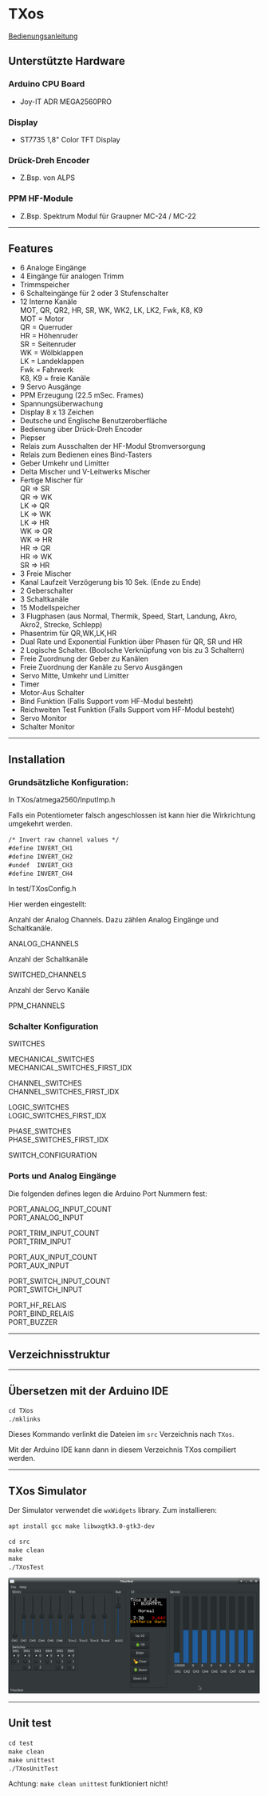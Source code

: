 # TXos

[Bedienungsanleitung](MANUAL.md)

## Unterstützte Hardware


### Arduino CPU Board

- Joy-IT ADR MEGA2560PRO


### Display

- ST7735 1,8" Color TFT Display


### Drück-Dreh Encoder

- Z.Bsp. von ALPS


### PPM HF-Module

- Z.Bsp. Spektrum Modul für Graupner MC-24 / MC-22

---
## Features

- 6 Analoge Eingänge 
- 4 Eingänge für analogen Trimm
- Trimmspeicher
- 6 Schalteingänge für 2 oder 3 Stufenschalter
- 12 Interne Kanäle  
    MOT, QR, QR2, HR, SR, WK, WK2, LK, LK2, Fwk, K8, K9  
    MOT = Motor  
    QR = Querruder  
    HR = Höhenruder  
    SR = Seitenruder  
    WK = Wölbklappen  
    LK = Landeklappen  
    Fwk = Fahrwerk  
    K8, K9 = freie Kanäle  
- 9 Servo Ausgänge
- PPM Erzeugung (22.5 mSec. Frames)
- Spannungsüberwachung
- Display 8 x 13 Zeichen
- Deutsche und Englische Benutzeroberfläche
- Bedienung über Drück-Dreh Encoder
- Piepser
- Relais zum Ausschalten der HF-Modul Stromversorgung
- Relais zum Bedienen eines Bind-Tasters
- Geber Umkehr und Limitter
- Delta Mischer und V-Leitwerks Mischer
- Fertige Mischer für  
    QR => SR  
    QR => WK  
    LK => QR  
    LK => WK  
    LK => HR  
    WK => QR  
    WK => HR  
    HR => QR  
    HR => WK  
    SR => HR  
- 3 Freie Mischer
- Kanal Laufzeit Verzögerung bis 10 Sek. (Ende zu Ende)
- 2 Geberschalter
- 3 Schaltkanäle
- 15 Modellspeicher
- 3 Flugphasen (aus Normal, Thermik, Speed, Start, Landung, Akro, Akro2, Strecke, Schlepp)
- Phasentrim für QR,WK,LK,HR
- Dual Rate und Exponential Funktion über Phasen für QR, SR und HR
- 2 Logische Schalter. (Boolsche Verknüpfung von bis zu 3 Schaltern)
- Freie Zuordnung der Geber zu Kanälen
- Freie Zuordnung der Kanäle zu Servo Ausgängen
- Servo Mitte, Umkehr und Limitter
- Timer
- Motor-Aus Schalter
- Bind Funktion (Falls Support vom HF-Modul besteht)
- Reichweiten Test Funktion (Falls Support vom HF-Modul besteht)
- Servo Monitor
- Schalter Monitor

---
## Installation

### Grundsätzliche Konfiguration:

In TXos/atmega2560/InputImp.h


Falls ein Potentiometer falsch angeschlossen ist kann hier die Wirkrichtung
umgekehrt werden.

`/* Invert raw channel values */`  
`#define INVERT_CH1`  
`#define INVERT_CH2`  
`#undef  INVERT_CH3`  
`#define INVERT_CH4`  


In test/TXosConfig.h


Hier werden eingestellt:

Anzahl der Analog Channels. Dazu zählen Analog Eingänge und Schaltkanäle.

ANALOG_CHANNELS

Anzahl der Schaltkanäle

SWITCHED_CHANNELS

Anzahl der Servo Kanäle

PPM_CHANNELS



### Schalter Konfiguration

SWITCHES  

MECHANICAL_SWITCHES  
MECHANICAL_SWITCHES_FIRST_IDX  

CHANNEL_SWITCHES  
CHANNEL_SWITCHES_FIRST_IDX  

LOGIC_SWITCHES  
LOGIC_SWITCHES_FIRST_IDX  

PHASE_SWITCHES  
PHASE_SWITCHES_FIRST_IDX  

SWITCH_CONFIGURATION  


### Ports und Analog Eingänge

Die folgenden defines legen die Arduino Port Nummern fest:

PORT_ANALOG_INPUT_COUNT  
PORT_ANALOG_INPUT  

PORT_TRIM_INPUT_COUNT  
PORT_TRIM_INPUT  

PORT_AUX_INPUT_COUNT  
PORT_AUX_INPUT  

PORT_SWITCH_INPUT_COUNT  
PORT_SWITCH_INPUT  

PORT_HF_RELAIS  
PORT_BIND_RELAIS  
PORT_BUZZER  

---
## Verzeichnisstruktur




---
## Übersetzen mit der Arduino IDE 

`cd TXos`  
`./mklinks`  

Dieses Kommando verlinkt die Dateien im `src` Verzeichnis nach `TXos`.

Mit der Arduino IDE kann dann in diesem Verzeichnis TXos compiliert werden.

---
## TXos Simulator

Der Simulator verwendet die `wxWidgets` library. Zum installieren:

`apt install gcc make libwxgtk3.0-gtk3-dev`

`cd src`  
`make clean`  
`make`  
`./TXosTest`  


![TXos Simulator](img/TXos_026.png "TXos Simulator")

---
## Unit test

`cd test`  
`make clean`  
`make unittest`  
`./TXosUnitTest`  

Achtung: `make clean unittest` funktioniert nicht!

